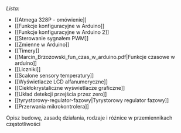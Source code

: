_Lista:_
- [[Atmega 328P - omówienie]]
- [[Funkcje konfiguracyjne w Arduino]]
- [[Funkcje konfiguracyjne w Arduino 2]]
- [[Sterowanie sygnałem PWM]]
- [[Zmienne w Arduino]]
- [[Timery]]
- [[Marcin_Brzozowski_fun_czas_w_arduino.pdf|Funkcje czasowe w arduino]]
- [[Liczniki]]
- [[Scalone sensory temperatury]]
- [[Wyświetlacze LCD alfanumeryczne]]
- [[Ciekłokrystaliczne wyświetlacze graficzne]]
- [[Układ detekcji przejścia przez zero]]
- [[tyrystorowy-regulator-fazowy|Tyrystorowy regulator fazowy]]
- [[Przerwania mikrokontrolera]]

Opisz budowę, zasadę działania, rodzaje i różnice w przemiennikach częstotliwości 